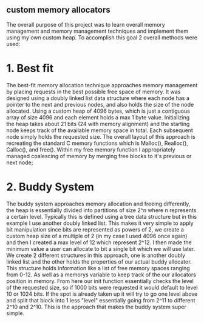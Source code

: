 ## custom memory allocators

The overall purpose of this project was to learn overall memory management and memory management techniques and implement them using my own custom heap. To accomplish this goal 2 overall methods were used:

# 1. Best fit

The best-fit memory allocation technique approaches memory management by placing requests in the best possible free space of memory. It was designed using a doubly linked list data structure where each node has a pointer to the next and previous nodes, and also holds the size of the node allocated. Using a custom heap of 4096 bytes, which is just a contiguous array of size 4096 and each element holds a max 1 byte value. Initializing the heap takes about 21 bits (24 with memory alignment) and the starting node keeps track of the available memory space in total. Each subsequent node simply holds the requested size. The overall layout of this approach is recreating the standard C memory functions which is Malloc(), Realloc(), Calloc(), and free(). Within my free memory function I appropriately managed coalescing of memory by merging free blocks to it's previous or next node;

# 2. Buddy System

The buddy system approaches memory allocation and freeing differently, the heap is essentially divided into partitions of size 2^n where n represents a certain level. Typically this is defined using a tree data structure but in this example I use another doubly linked list. This makes it very simple to apply bit manipulation since bits are represented as powers of 2, we create a custom heap size of a multiple of 2 (in my case I used 4096 once again) and then I created a max level of 12 which represent 2^12. I then made the minimum value a user can allocate to bit a single bit which we will use later. We create 2 different structures in this approach, one is another doubly linked list and the other holds the properties of our actual buddy allocator. This structure holds information like a list of free memory spaces ranging from 0-12. As well as a memorys variable to keep track of the our allocators position in memory. From here our init function essentially checks the level of the requested size, so if 1000 bits were requested it would default to level 10 or 1024 bits. If the spot is already taken up it will try to go one level above and split that block into 1 less "level" essentially going from 2^11 to different 2^10 and 2^10. This is the approach that makes the buddy system super simple.
